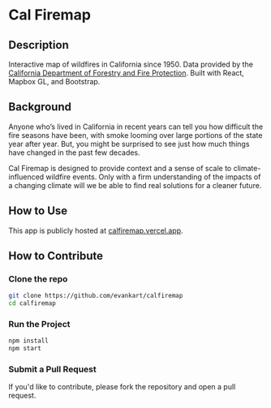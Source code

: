 # Cal Firemap

## Description

Interactive map of wildfires in California since 1950. Data provided by the [California Department of Forestry and Fire Protection](https://gis.data.cnra.ca.gov/datasets/CALFIRE-Forestry::california-fire-perimeters-1950/about). Built with React, Mapbox GL, and Bootstrap.

## Background

Anyone who’s lived in California in recent years can tell you how difficult the fire seasons have been, with smoke looming over large portions of the state year after year. But, you might be surprised to see just how much things have changed in the past few decades.

Cal Firemap is designed to provide context and a sense of scale to climate-influenced wildfire events. Only with a firm understanding of the impacts of a changing climate will we be able to find real solutions for a cleaner future.

## How to Use

This app is publicly hosted at [calfiremap.vercel.app](https://calfiremap.vercel.app).

## How to Contribute

### Clone the repo
```bash
git clone https://github.com/evankart/calfiremap
cd calfiremap
```

### Run the Project

```bash
npm install
npm start
```

### Submit a Pull Request

If you'd like to contribute, please fork the repository and open a pull request.
